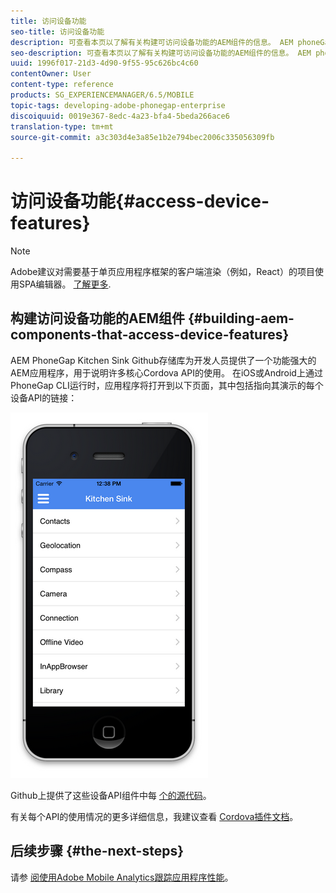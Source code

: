 ```yaml
---
title: 访问设备功能
seo-title: 访问设备功能
description: 可查看本页以了解有关构建可访问设备功能的AEM组件的信息。 AEM phoneGap Kitchen Sink Github存储库为开发人员提供了一个功能强大的AEM应用程序，用于说明许多核心Cordova API的使用。
seo-description: 可查看本页以了解有关构建可访问设备功能的AEM组件的信息。 AEM phoneGap Kitchen Sink Github存储库为开发人员提供了一个功能强大的AEM应用程序，用于说明许多核心Cordova API的使用。
uuid: 1996f017-21d3-4d90-9f55-95c626bc4c60
contentOwner: User
content-type: reference
products: SG_EXPERIENCEMANAGER/6.5/MOBILE
topic-tags: developing-adobe-phonegap-enterprise
discoiquuid: 0019e367-8edc-4a23-bfa4-5beda266ace6
translation-type: tm+mt
source-git-commit: a3c303d4e3a85e1b2e794bec2006c335056309fb

---
```



# 访问设备功能{#access-device-features}

>[!NOTE]
>
>Adobe建议对需要基于单页应用程序框架的客户端渲染（例如，React）的项目使用SPA编辑器。 [了解更多](/help/sites-developing/spa-overview.md).

## 构建访问设备功能的AEM组件 {#building-aem-components-that-access-device-features}

AEM PhoneGap Kitchen Sink [](https://github.com/blefebvre/aem-phonegap-kitchen-sink) Github存储库为开发人员提供了一个功能强大的AEM应用程序，用于说明许多核心Cordova API的使用。 在iOS或Android上通过PhoneGap CLI运行时，应用程序将打开到以下页面，其中包括指向其演示的每个设备API的链接：

![chlimage_1-107](assets/chlimage_1-107.png)

Github上提供了这些设备API组件中每 [个的源代码](https://github.com/blefebvre/aem-phonegap-kitchen-sink/tree/master/content/src/main/content/jcr_root/apps/brucelefebvre/kitchen-sink/components)。

有关每个API的使用情况的更多详细信息，我建议查看 [Cordova插件文档](https://docs.phonegap.com/en/4.0.0/cordova_plugins_pluginapis.md.html)。

## 后续步骤 {#the-next-steps}

请参 [阅使用Adobe Mobile Analytics跟踪应用程序性能](/help/mobile/phonegap-intro-to-app-analytics.md)。
